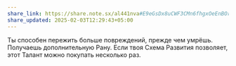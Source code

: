 ```yaml
---
share_link: https://share.note.sx/al441nva#E9eGsDx8uCWF3CMn6fhgxOeEnBOr7M5aBHBNqy47p24
share_updated: 2025-02-03T12:29:43+05:00
---
```

Ты способен пережить больше повреждений, прежде чем умрёшь. Получаешь дополнительную Рану. Если твоя Схема Развития позволяет, этот Талант можно покупать несколько раз.